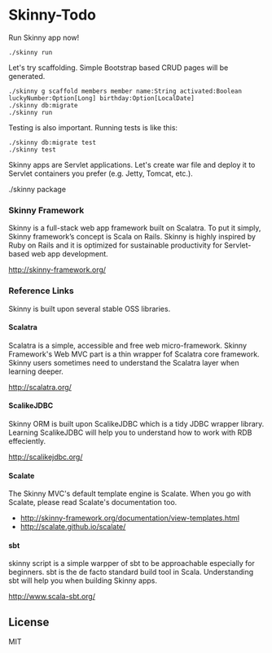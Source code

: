 # Skinny-Todo

Run Skinny app now!

    ./skinny run

Let's try scaffolding. Simple Bootstrap based CRUD pages will be generated.

    ./skinny g scaffold members member name:String activated:Boolean luckyNumber:Option[Long] birthday:Option[LocalDate]
    ./skinny db:migrate
    ./skinny run

Testing is also important. Running tests is like this:

    ./skinny db:migrate test
    ./skinny test

Skinny apps are Servlet applications. Let's create war file and deploy it to Servlet containers you prefer (e.g. Jetty, Tomcat, etc.).

   ./skinny package

### Skinny Framework

Skinny is a full-stack web app framework built on Scalatra.
To put it simply, Skinny framework’s concept is Scala on Rails. 
Skinny is highly inspired by Ruby on Rails and it is optimized for sustainable productivity for Servlet-based web app development.

http://skinny-framework.org/

### Reference Links

Skinny is built upon several stable OSS libraries. 

#### Scalatra 

Scalatra is a simple, accessible and free web micro-framework. Skinny Framework's Web MVC part is a thin wrapper fof Scalatra core framework. 
Skinny users sometimes need to understand the Scalatra layer when learning deeper.

http://scalatra.org/

#### ScalikeJDBC

Skinny ORM is built upon ScalikeJDBC which is a tidy JDBC wrapper library.
Learning ScalikeJDBC will help you to understand how to work with RDB effeciently.

http://scalikejdbc.org/

#### Scalate

The Skinny MVC's default template engine is Scalate.
When you go with Scalate, please read Scalate's documentation too.

- http://skinny-framework.org/documentation/view-templates.html
- http://scalate.github.io/scalate/

#### sbt

skinny script is a simple warpper of sbt to be approachable especially for beginners.
sbt is the de facto standard build tool in Scala. Understanding sbt will help you when building Skinny apps.

http://www.scala-sbt.org/

## License
MIT

